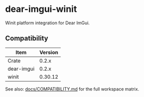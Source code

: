 # dear-imgui-winit

Winit platform integration for Dear ImGui.

## Compatibility

| Item            | Version |
|-----------------|---------|
| Crate           | 0.2.x   |
| dear-imgui      | 0.2.x   |
| winit           | 0.30.12 |

See also: [docs/COMPATIBILITY.md](../../docs/COMPATIBILITY.md) for the full workspace matrix.
